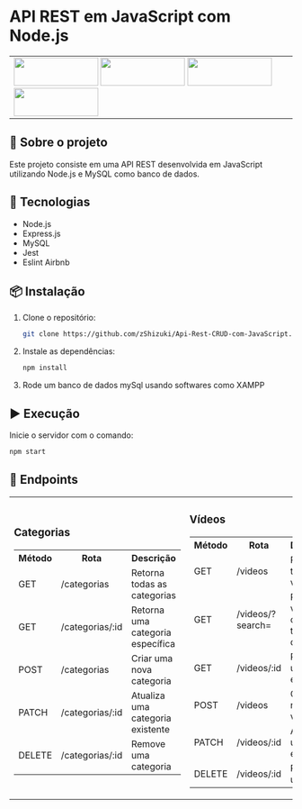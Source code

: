 # API REST em JavaScript com Node.js

<table>
  <tr>
    <td>
      <img src="https://img.shields.io/badge/Node.js-339933?logo=node.js&logoColor=white" width="150px" height="50px">
      <img src="https://img.shields.io/badge/MySQL-4479A1?style=for-the-badge&logo=mysql&logoColor=white" width="150px" height="50px">
      <img src="https://img.shields.io/badge/Jest-323330?style=for-the-badge&logo=Jest&logoColor=white" width="150px" height="50px">
      <img src="https://img.shields.io/badge/ESLint-4B32C3?logo=eslint&logoColor=white" width="150px" height="50px">
    </td>
  </tr>
</table>

## 📌 Sobre o projeto
Este projeto consiste em uma API REST desenvolvida em JavaScript utilizando Node.js e MySQL como banco de dados.

## 🚀 Tecnologias
- Node.js
- Express.js
- MySQL
- Jest
- Eslint Airbnb

## 📦 Instalação
1. Clone o repositório:
   ```bash
   git clone https://github.com/zShizuki/Api-Rest-CRUD-com-JavaScript.git
   ```
2. Instale as dependências:
   ```bash
   npm install
   ```
3. Rode um banco de dados mySql usando softwares como XAMPP
   
## ▶️ Execução
Inicie o servidor com o comando:
```bash
npm start
```

## 📌 Endpoints

<table>
  <tr>
    <td>
      <h3>Categorias</h3>
      <table>
        <tr>
          <th>Método</th>
          <th>Rota</th>
          <th>Descrição</th>
        </tr>
        <tr>
          <td>GET</td>
          <td>/categorias</td>
          <td>Retorna todas as categorias</td>
        </tr>
        <tr>
          <td>GET</td>
          <td>/categorias/:id</td>
          <td>Retorna uma categoria específica</td>
        </tr>
        <tr>
          <td>POST</td>
          <td>/categorias</td>
          <td>Criar uma nova categoria</td>
        </tr>
        <tr>
          <td>PATCH</td>
          <td>/categorias/:id</td>
          <td>Atualiza uma categoria existente</td>
        </tr>
        <tr>
          <td>DELETE</td>
          <td>/categorias/:id</td>
          <td>Remove uma categoria</td>
        </tr>
      </table>
    </td>
    <td>
      <h3>Vídeos</h3>
      <table>
        <tr>
          <th>Método</th>
          <th>Rota</th>
          <th>Descrição</th>
        </tr>
        <tr>
          <td>GET</td>
          <td>/videos</td>
          <td>Retorna todos os vídeos</td>
        </tr>
        <tr>
          <td>GET</td>
          <td>/videos/?search=</td>
          <td>Retorna vídeos com o titulo do query</td>
        </tr>
        <tr>
          <td>GET</td>
          <td>/videos/:id</td>
          <td>Retorna um vídeo específico</td>
        </tr>
        <tr>
          <td>POST</td>
          <td>/videos</td>
          <td>Criar um novo vídeo</td>
        </tr>
        <tr>
          <td>PATCH</td>
          <td>/videos/:id</td>
          <td>Atualiza um vídeo existente</td>
        </tr>
        <tr>
          <td>DELETE</td>
          <td>/videos/:id</td>
          <td>Remove um vídeo</td>
        </tr>
      </table>
    </td>
  </tr>
</table>
